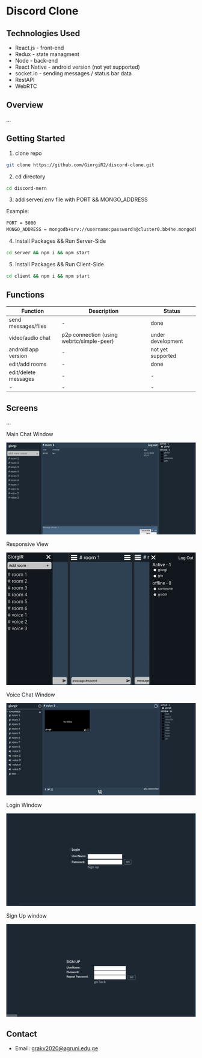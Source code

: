 ﻿# Discord Clone

## Technologies Used
* React.js - front-end
* Redux - state managment
* Node - back-end
* React Native - android version (not yet supported)
* socket.io - sending messages / status bar data
* RestAPI
* WebRTC

## Overview
...

## Getting Started

1. clone repo
```sh
git clone https://github.com/GiorgiR2/discord-clone.git
```

2. cd directory
```sh
cd discord-mern
```

3. add server/.env file with PORT && MONGO_ADDRESS

Example:

```sh
PORT = 5000
MONGO_ADDRESS = mongodb+srv://username:password!@cluster0.bb4he.mongodb.net/myFirstDatabase?retryWrites=true&w=majority
```

4. Install Packages && Run Server-Side
```sh
cd server && npm i && npm start
```

5. Install Packages && Run Client-Side
```sh
cd client && npm i && npm start
```

## Functions

| Function                                  | Description                                       | Status                 |
|-------------------------------------------|---------------------------------------------------|------------------------|
| send messages/files                       | -                                                 | done                   |
| video/audio chat                          | p2p connection (using webrtc/simple-peer)         | under development      |
| android app version                       | -                                                 | not yet supported      |
| edit/add rooms                            | -                                                 | done                   |
| edit/delete messages                      | -                                                 | -                      |
| -                                         | -                                                 | -                      |

## Screens
...

Main Chat Window

![alt text](https://raw.githubusercontent.com/GiorgiR2/discord-clone/master/screens/discord-mern.png)

Responsive View

![alt text](https://raw.githubusercontent.com/GiorgiR2/discord-clone/master/screens/responsive-screen.png)

Voice Chat Window

![alt text](https://raw.githubusercontent.com/GiorgiR2/discord-clone/master/screens/voice.png)

Login Window

![alt text](https://raw.githubusercontent.com/GiorgiR2/discord-clone/master/screens/login.png)

Sign Up window

![alt text](https://raw.githubusercontent.com/GiorgiR2/discord-clone/master/screens/signUp.png)

## Contact

* Email: grakv2020@agruni.edu.ge


